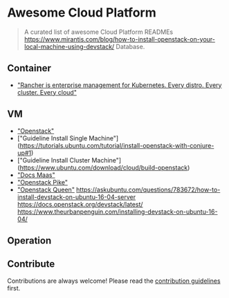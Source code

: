 
# Awesome Cloud Platform 
> A curated list of awesome Cloud Platform  READMEs
https://www.mirantis.com/blog/how-to-install-openstack-on-your-local-machine-using-devstack/
Database.



## Container

- ["Rancher is enterprise management for Kubernetes. Every distro. Every cluster. Every cloud"](https://rancher.com/) 

## VM

- ["Openstack"](https://docs.openstack.org/mitaka/install-guide-ubuntu/)
- ["Guideline Install Single Machine"] (https://tutorials.ubuntu.com/tutorial/install-openstack-with-conjure-up#1)
- ["Guideline Install Cluster Machine"] (https://www.ubuntu.com/download/cloud/build-openstack)
- ["Docs Maas"](https://docs.maas.io/2.3/en)
- ["Openstack Pike"](https://www.server-world.info/en/note?os=Ubuntu_16.04&p=openstack_pike2&f=1)
- ["Openstack Queen"](https://www.server-world.info/en/note?os=Ubuntu_16.04&p=openstack_queens&f=1)
https://askubuntu.com/questions/783672/how-to-install-devstack-on-ubuntu-16-04-server
https://docs.openstack.org/devstack/latest/
https://www.theurbanpenguin.com/installing-devstack-on-ubuntu-16-04/
## Operation



## Contribute

Contributions are always welcome!
Please read the [contribution guidelines](contributing.md) first.
